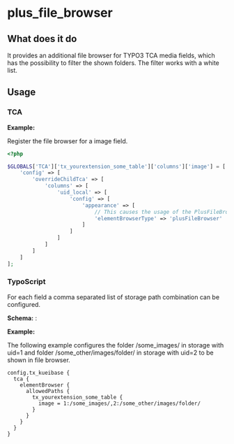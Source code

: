 # plus_file_browser

## What does it do

It provides an additional file browser for TYPO3 TCA media fields, which has the possibility to filter the shown folders. The filter
works with a white list.

## Usage

### TCA

**Example:**

Register the file browser for a image field.

```php
<?php

$GLOBALS['TCA']['tx_yourextension_some_table']['columns']['image'] = [
    'config' => [
        'overrideChildTca' => [
            'columns' => [
                'uid_local' => [
                    'config' => [
                        'appearance' => [
                            // This causes the usage of the PlusFileBrowser
                            'elementBrowserType' => 'plusFileBrowser'
                        ]
                    ]
                ]
            ]
        ]
    ]
];
```

### TypoScript

For each field a comma separated list of storage path combination can be configured.

**Schema:** <storageUid>:<path>

**Example:**

The following example configures the folder /some_images/ in storage with uid=1 and folder /some_other/images/folder/ in storage with uid=2 to be shown in file browser.
```text
config.tx_kueibase {
  tca {
    elementBrowser {
      allowedPaths {
        tx_yourextension_some_table {
          image = 1:/some_images/,2:/some_other/images/folder/
        }
      }
    }
  }
}
```
